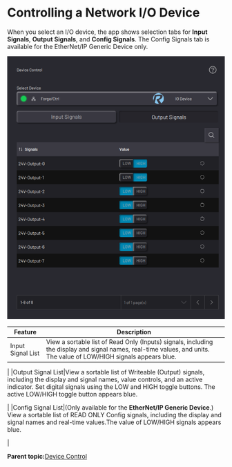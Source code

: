 # Controlling a Network I/O Device

When you select an I/O device, the app shows selection tabs for **Input Signals**, **Output Signals**, and **Config Signals**. The Config Signals tab is available for the EtherNet/IP Generic Device only.

![](../Images/DeviceControls/ForgeCtrl-OutputSignals.png)

|Feature|Description|
|-------|-----------|
|Input Signal List|View a sortable list of Read Only \(Inputs\) signals, including the display and signal names, real-time values, and units. The value of LOW/HIGH signals appears blue.

|
|Output Signal List|View a sortable list of Writeable \(Output\) signals, including the display and signal names, value controls, and an active indicator. Set digital signals using the LOW and HIGH toggle buttons. The active LOW/HIGH toggle button appears blue.

|
|Config Signal List|\(Only available for the **EtherNet/IP Generic Device**.\) View a sortable list of READ ONLY Config signals, including the display and signal names and real-time values.The value of LOW/HIGH signals appears blue.

|

**Parent topic:**[Device Control](../DeviceControls/DeviceControlOverview.md)

